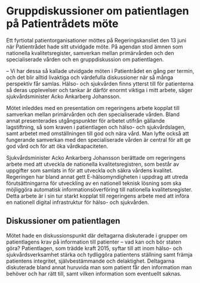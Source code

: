 # Gruppdiskussioner om patientlagen på Patientrådets möte

Ett fyrtiotal patientorganisationer möttes på Regeringskansliet den 13 juni när Patientrådet hade sitt utvidgade möte. På agendan stod ämnen som nationella kvalitetsregister, samverkan mellan primärvården och den specialiserade vården och en gruppdiskussion om patientlagen.


– Vi har dessa så kallade utvidgade möten i Patientrådet en gång per termin, och det blir alltid livaktiga och värdefulla diskussioner när så många perspektiv får samlas. Hälso\- och sjukvården finns ytterst till för patienterna så deras upplevelser och tankar är därför enormt viktiga i mitt arbete, säger sjukvårdsminister Acko Ankarberg Johansson.

Mötet inleddes med en presentation om regeringens arbete kopplat till samverkan mellan primärvården och den specialiserade vården. Bland annat presenterades utgångspunkter för arbetet utifrån gällande lagstiftning, så som kraven i patientlagen och hälso\- och sjukvårdslagen, samt arbetet med omställningen till god och nära vård. Man lyfte också att fungerande samverkan med den specialiserade vården är central för att ge god vård och för att öka vårdkapaciteten.

Sjukvårdsminister Acko Ankarberg Johansson berättade om regeringens arbete med att utveckla de nationella kvalitetsregistren, som består av uppgifter som samlats in för att utveckla och säkra vårdens kvalitet. Regeringen har bland annat gett E\-hälsomyndigheten i uppdrag att utreda förutsättningarna för utveckling av en nationell teknisk lösning som ska möjliggöra automatisk informationsöverföring till nationella kvalitetsregister. Detta arbete är i sin tur starkt kopplat till regeringens arbete med att införa en nationell digital infrastruktur för hälso\- och sjukvården.

## Diskussioner om patientlagen

Mötet hade en diskussionspunkt där deltagarna diskuterade i grupper om patientlagens krav på information till patienter – vad kan och bör staten göra? Patientlagen, som trädde kraft 2015, syftar till att inom hälso\- och sjukvårdsverksamhet stärka och tydliggöra patientens ställning samt främja patientens integritet, självbestämmande och delaktighet. Deltagarna diskuterade bland annat huruvida man som patient får den information man behöver och har rätt till, samt vilken information som eventuellt saknas.

